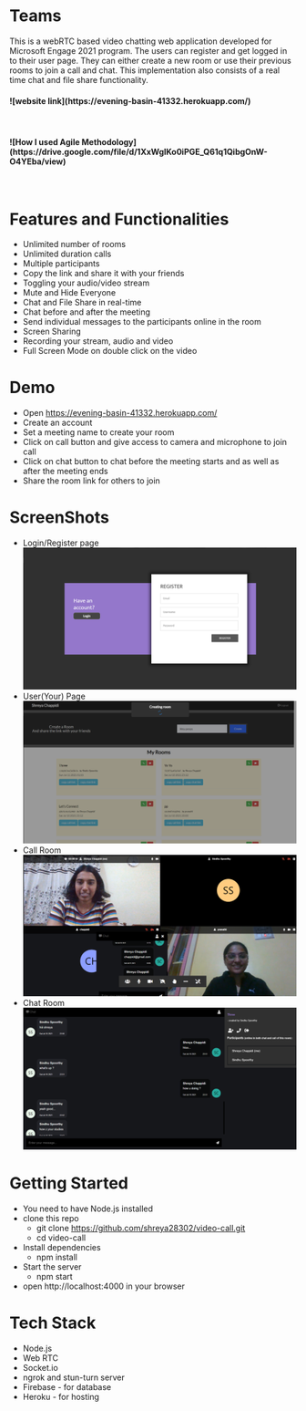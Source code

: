 # Teams
This is a webRTC based video chatting web application developed for Microsoft Engage 2021 program. The users can register and get logged in to their user page. They can either create a new room or use their previous rooms to join a call and chat. This implementation also consists of a real time chat and file share functionality. 

<h4>![website link](https://evening-basin-41332.herokuapp.com/)</h4> <br />
<h4>![How I used Agile Methodology](https://drive.google.com/file/d/1XxWglKo0iPGE_Q61q1QibgOnW-O4YEba/view)<h4> <br />

# Features and Functionalities
* Unlimited number of rooms 
* Unlimited duration calls 
* Multiple participants 
* Copy the link and share it with your friends 
* Toggling your audio/video stream 
* Mute and Hide Everyone 
* Chat and File Share in real-time 
* Chat before and after the meeting 
* Send individual messages to the participants online in the room 
* Screen Sharing 
* Recording your stream, audio and video 
* Full Screen Mode on double click on the video  

# Demo
* Open https://evening-basin-41332.herokuapp.com/
* Create an account
* Set a meeting name to create your room
* Click on call button and give access to camera and microphone to join call
* Click on chat button to chat before the meeting starts and as well as after the meeting ends
* Share the room link for others to join 

# ScreenShots
* Login/Register page<br/>
![startpage](https://github.com/shreya28302/video-call/blob/master/screenshots/startpage.png)
* User(Your) Page<br />
![userpage](https://github.com/shreya28302/video-call/blob/master/screenshots/userpage.png)
* Call Room<br />
![callpage](https://github.com/shreya28302/video-call/blob/master/screenshots/callpage.png)
* Chat Room<br />
![chatpage](https://github.com/shreya28302/video-call/blob/master/screenshots/chatpage.png)


# Getting Started
* You need to have Node.js installed
* clone this repo
  * git clone https://github.com/shreya28302/video-call.git
  * cd video-call
* Install dependencies
  * npm install
* Start the server
  * npm start
* open http://localhost:4000 in your browser

# Tech Stack
* Node.js 
* Web RTC 
* Socket.io 
* ngrok and stun-turn server
* Firebase - for database 
* Heroku - for hosting
